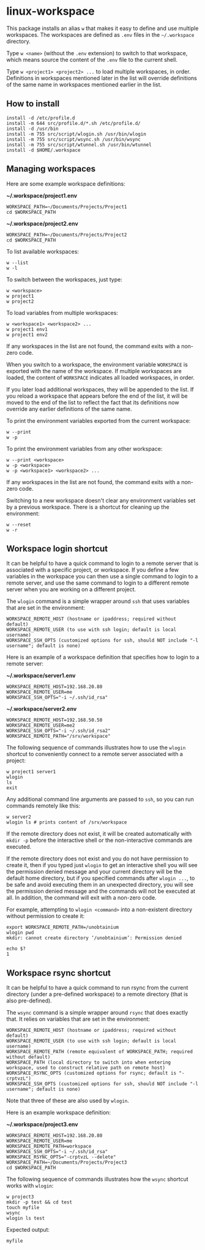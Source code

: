 # linux-workspace

This package installs an alias `w` that makes it easy to define and use
multiple workspaces. The workspaces are defined as `.env` files in the
`~/.workspace` directory.

Type `w <name>` (without the `.env` extension)
to switch to that workspace, which means source the content of the `.env`
file to the current shell. 

Type `w <project1> <project2> ...` to load multiple workspaces,
in order. Definitions in workspaces mentioned later in the list will override
definitions of the same name in workspaces mentioned earlier in the list.

## How to install

```
install -d /etc/profile.d
install -m 644 src/profile.d/*.sh /etc/profile.d/
install -d /usr/bin
install -m 755 src/script/wlogin.sh /usr/bin/wlogin
install -m 755 src/script/wsync.sh /usr/bin/wsync
install -m 755 src/script/wtunnel.sh /usr/bin/wtunnel
install -d $HOME/.workspace
```

## Managing workspaces

Here are some example workspace definitions:

**~/.workspace/project1.env**

    WORKSPACE_PATH=~/Documents/Projects/Project1
    cd $WORKSPACE_PATH

**~/.workspace/project2.env**

    WORKSPACE_PATH=~/Documents/Projects/Project2
    cd $WORKSPACE_PATH

To list available workspaces:

    w --list
    w -l

To switch between the workspaces, just type:

    w <workspace>
    w project1
    w project2

To load variables from multiple workspaces:

    w <workspace1> <workspace2> ...
    w project1 env1
    w project1 env2

If any workspaces in the list are not found, the command exits with a non-zero
code.

When you switch to a workspace, the environment variable `WORKSPACE` is
exported with the name of the workspace. If multiple workspaces are loaded,
the content of `WORKSPACE` indicates all loaded workspaces, in order.

If you later load additional workspaces, they will be appended to the list.
If you reload a workspace that appears before the end of the list, it will
be moved to the end of the list to reflect the fact that its definitions now
override any earlier definitions of the same name.

To print the environment variables exported from the current workspace:

    w --print
    w -p

To print the environment variables from any other workspace:

    w --print <workspace>
    w -p <workspace>
    w -p <workspace1> <workspace2> ...

If any workspaces in the list are not found, the command exits with a non-zero
code.
    
Switching to a new workspace doesn't clear any environment variables set
by a previous workspace. There is a shortcut for cleaning up the environment:

    w --reset
    w -r

## Workspace login shortcut

It can be helpful to have a quick command to login to a remote server that is
associated with a specific project, or workspace. If you define a few variables
in the workspace you can then use a single command to login to a remote server,
and use the same command to login to a different remote server when you are
working on a different project. 

The `wlogin` command is a simple wrapper around `ssh` that uses variables that
are set in the environment:

    WORKSPACE_REMOTE_HOST (hostname or ipaddress; required without default)
    WORKSPACE_REMOTE_USER (to use with ssh login; default is local username)
    WORKSPACE_SSH_OPTS (customized options for ssh, should NOT include "-l username"; default is none)

Here is an example of a workspace definition that specifies how to login to
a remote server:

**~/.workspace/server1.env**

    WORKSPACE_REMOTE_HOST=192.168.20.80
    WORKSPACE_REMOTE_USER=me
    WORKSPACE_SSH_OPTS="-i ~/.ssh/id_rsa"

**~/.workspace/server2.env**

    WORKSPACE_REMOTE_HOST=192.168.50.50
    WORKSPACE_REMOTE_USER=me2
    WORKSPACE_SSH_OPTS="-i ~/.ssh/id_rsa2"
    WORKSPACE_REMOTE_PATH="/srv/workspace"

The following sequence of commands illustrates how to use the `wlogin` shortcut
to conveniently connect to a remote server associated with a project:

    w project1 server1
    wlogin
    ls
    exit

Any additional command line arguments are passed to `ssh`, so you can run
commands remotely like this:

    w server2
    wlogin ls # prints content of /srv/workspace
    
If the remote directory does not exist, it will be created automatically with
`mkdir -p` before the interactive shell or the non-interactive commands are 
executed.

If the remote directory does not exist and you do not have permission to create it,
then if you typed just `wlogin` to get an interactive shell you will see the 
permission denied message and your current directory will be the default home
directory, but if you specified commands after `wlogin ...`, to be safe and avoid
executing them in an unexpected directory, you will see the permission denied message
and the commands will not be  executed at all. In addition, the command will exit
with a non-zero code.

For example, attempting to `wlogin <command>` into a non-existent directory without
permission to create it:

    export WORKSPACE_REMOTE_PATH=/unobtainium
    wlogin pwd
    mkdir: cannot create directory ‘/unobtainium’: Permission denied

    echo $?
    1


## Workspace rsync shortcut

It can be helpful to have a quick command to run rsync from the current directory 
(under a pre-defined workspace) to a remote directory (that is also pre-defined).

The `wsync` command is a simple wrapper around `rsync` that does exactly that. It
relies on variables that are set in the environment:

    WORKSPACE_REMOTE_HOST (hostname or ipaddress; required without default)
    WORKSPACE_REMOTE_USER (to use with ssh login; default is local username)
    WORKSPACE_REMOTE_PATH (remote equivalent of WORKSPACE_PATH; required without default)
    WORKSPACE_PATH (local directory to switch into when entering workspace, used to construct relative path on remote host)
    WORKSPACE_RSYNC_OPTS (customized options for rsync; default is "-crptvzL")
    WORKSPACE_SSH_OPTS (customized options for ssh, should NOT include "-l username"; default is none)

Note that three of these are also used by `wlogin`.

Here is an example workspace definition:

**~/.workspace/project3.env**

    WORKSPACE_REMOTE_HOST=192.168.20.80
    WORKSPACE_REMOTE_USER=me
    WORKSPACE_REMOTE_PATH=workspace
    WORKSPACE_SSH_OPTS="-i ~/.ssh/id_rsa"
    WORKSPACE_RSYNC_OPTS="-crptvzL --delete"
    WORKSPACE_PATH=~/Documents/Projects/Project3
    cd $WORKSPACE_PATH

The following sequence of commands illustrates how the `wsync` shortcut works with `wlogin`:

    w project3
    mkdir -p test && cd test
    touch myfile
    wsync
    wlogin ls test

Expected output:

    myfile

